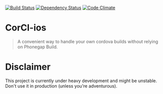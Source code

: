 [![Build Status](https://travis-ci.org/beevelop/corci-ios.svg?branch=master)](https://travis-ci.org/beevelop/corci-ios)
[![Dependency Status](https://gemnasium.com/beevelop/corci-ios.svg)](https://gemnasium.com/beevelop/corci-ios)
[![Code Climate](https://codeclimate.com/github/beevelop/corci-ios/badges/gpa.svg)](https://codeclimate.com/github/beevelop/corci-ios)

# CorCI-ios

> A convenient way to handle your own cordova builds without relying on Phonegap Build.

# Disclaimer

This project is currently under heavy development and might be unstable. Don't use it in production (unless you're adventurous).